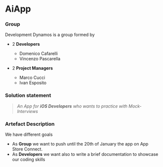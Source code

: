 # AiApp

### Group

Development Dynamos is a group formed by

- 2 **Developers**
  - Domenico Cafarelli
  - Vincenzo Pascarella


- 2 **Project Managers**
  - Marco Cucci
  - Ivan Esposito

### Solution statement

> *An App for **iOS Developers** who wants to practice with Mock-Interviews*
> 

### Artefact Description

We have different goals 

- As **Group** we want to push until the 20th of January the app on App Store Connect.
- As **Developers** we want also to write a brief documentation to showcase our coding skills
